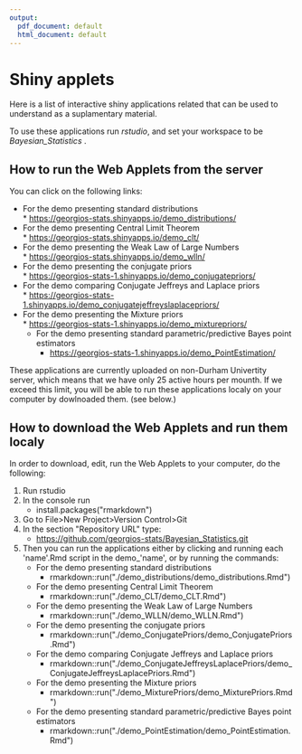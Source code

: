 ```yaml
---
output:
  pdf_document: default
  html_document: default
---
```

# Shiny applets

Here is a list of interactive shiny applications related that can be used to understand as a suplamentary material. 

To use these applications run *rstudio*, and set your workspace to be *Bayesian_Statistics* .

## How to run the Web Applets from the server 

You can click on the following links:  


+ For the demo presenting standard distributions  
      * <https://georgios-stats.shinyapps.io/demo_distributions/>  
+ For the demo presenting Central Limit Theorem  
      * <https://georgios-stats.shinyapps.io/demo_clt/>  
+ For the demo presenting the Weak Law of Large Numbers  
      * <https://georgios-stats.shinyapps.io/demo_wlln/>  
+ For the demo presenting the conjugate priors  
      * <https://georgios-stats-1.shinyapps.io/demo_conjugatepriors/>  
+ For the demo comparing Conjugate Jeffreys and Laplace priors  
      * <https://georgios-stats-1.shinyapps.io/demo_conjugatejeffreyslaplacepriors/>  
+ For the demo presenting the Mixture priors  
      * <https://georgios-stats-1.shinyapps.io/demo_mixturepriors/>  
  * For the demo presenting standard parametric/predictive Bayes point estimators
      * <https://georgios-stats-1.shinyapps.io/demo_PointEstimation/> 

These applications are currently uploaded on non-Durham Univertity server, which means that we have only 25 active hours per mounth. If we exceed this limit, you will be able to run these applications localy on your computer by dowlnoaded them. (see below.)

## How to download the Web Applets and run them localy

In order to download, edit, run the Web Applets to your computer, do the following:

1. Run rstudio
  1. In the console run  
      * install.packages("rmarkdown")
  2. Go to File>New Project>Version Control>Git  
  3. In the section "Repository URL" type: 
      * https://github.com/georgios-stats/Bayesian_Statistics.git
  4. Then you can run the applications either by clicking and running each 'name'.Rmd script in the demo_'name', or by running the commands: 
      * For the demo presenting standard distributions
          * rmarkdown::run("./demo_distributions/demo_distributions.Rmd")
      * For the demo presenting Central Limit Theorem
          * rmarkdown::run("./demo_CLT/demo_CLT.Rmd")
      * For the demo presenting the Weak Law of Large Numbers
          * rmarkdown::run("./demo_WLLN/demo_WLLN.Rmd")
      * For the demo presenting the conjugate priors
          * rmarkdown::run("./demo_ConjugatePriors/demo_ConjugatePriors.Rmd")
      * For the demo comparing Conjugate Jeffreys and Laplace priors
          * rmarkdown::run("./demo_ConjugateJeffreysLaplacePriors/demo_ConjugateJeffreysLaplacePriors.Rmd")
      * For the demo presenting the Mixture priors
          * rmarkdown::run("./demo_MixturePriors/demo_MixturePriors.Rmd")
      * For the demo presenting standard parametric/predictive Bayes point estimators
          * rmarkdown::run("./demo_PointEstimation/demo_PointEstimation.Rmd")
          
          